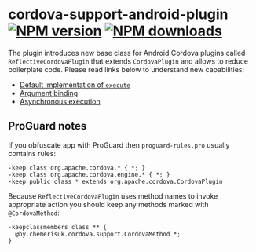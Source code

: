 # cordova-support-android-plugin<br>[![NPM version][npm-version]][npm-url] [![NPM downloads][npm-downloads]][npm-url]
The plugin introduces new base class for Android Cordova plugins called `ReflectiveCordovaPlugin` that extends `CordovaPlugin` and allows to reduce boilerplate code. Please read links below to understand new capabilities:
* [Default implementation of `execute`](https://github.com/chemerisuk/cordova-support-android-plugin/wiki/Default-implementation-of-execute)
* [Argument binding](https://github.com/chemerisuk/cordova-support-android-plugin/wiki/Argument-binding)
* [Asynchronous execution](https://github.com/chemerisuk/cordova-support-android-plugin/wiki/Asynchronous-execution)

## ProGuard notes
If you obfuscate app with ProGuard then `proguard-rules.pro` usually contains rules:

```
-keep class org.apache.cordova.* { *; }
-keep class org.apache.cordova.engine.* { *; }
-keep public class * extends org.apache.cordova.CordovaPlugin
```

Because `ReflectiveCordovaPlugin` uses method names to invoke appropriate action you should keep any methods marked with `@CordovaMethod`:

```
-keepclassmembers class ** {
  @by.chemerisuk.cordova.support.CordovaMethod *;
}
```

[npm-url]: https://www.npmjs.com/package/cordova-support-android-plugin
[npm-version]: https://img.shields.io/npm/v/cordova-support-android-plugin.svg
[npm-downloads]: https://img.shields.io/npm/dm/cordova-support-android-plugin.svg
